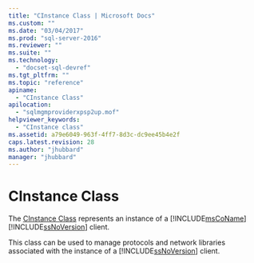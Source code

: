 ```yaml
---
title: "CInstance Class | Microsoft Docs"
ms.custom: ""
ms.date: "03/04/2017"
ms.prod: "sql-server-2016"
ms.reviewer: ""
ms.suite: ""
ms.technology: 
  - "docset-sql-devref"
ms.tgt_pltfrm: ""
ms.topic: "reference"
apiname: 
  - "CInstance Class"
apilocation: 
  - "sqlmgmproviderxpsp2up.mof"
helpviewer_keywords: 
  - "CInstance class"
ms.assetid: a79e6049-963f-4ff7-8d3c-dc9ee45b4e2f
caps.latest.revision: 28
ms.author: "jhubbard"
manager: "jhubbard"
---
```

# CInstance Class
  The [CInstance Class](../../relational-databases/wmi-provider-configuration-classes/cinstance-class.md) represents an instance of a [!INCLUDE[msCoName](../../advanced-analytics/r-services/tutorials/includes/msconame-md.md)] [!INCLUDE[ssNoVersion](../../advanced-analytics/r-services/includes/ssnoversion-md.md)] client.  
  
 This class can be used to manage protocols and network libraries associated with the instance of a [!INCLUDE[ssNoVersion](../../advanced-analytics/r-services/includes/ssnoversion-md.md)] client.  
  
  